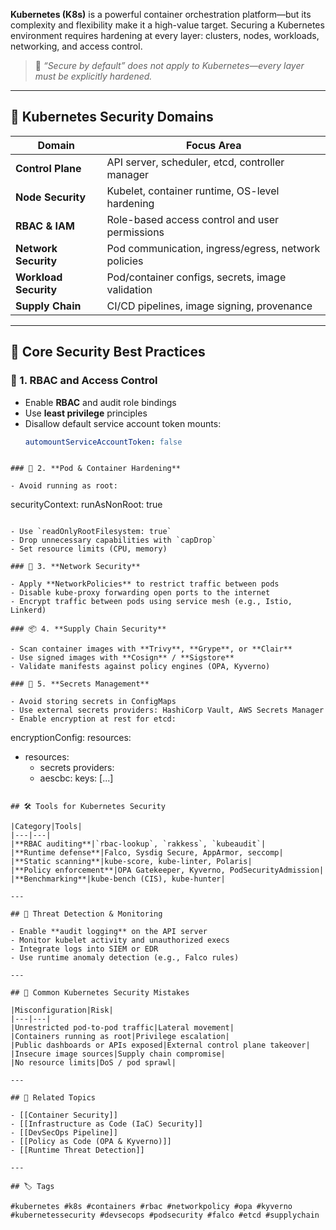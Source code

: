 **Kubernetes (K8s)** is a powerful container orchestration platform—but its complexity and flexibility make it a high-value target. Securing a Kubernetes environment requires hardening at every layer: clusters, nodes, workloads, networking, and access control.

> 🧠 *“Secure by default” does not apply to Kubernetes—every layer must be explicitly hardened.*

---

## 🧱 Kubernetes Security Domains

| Domain         | Focus Area                                           |
|----------------|------------------------------------------------------|
| **Control Plane** | API server, scheduler, etcd, controller manager    |
| **Node Security** | Kubelet, container runtime, OS-level hardening     |
| **RBAC & IAM**    | Role-based access control and user permissions     |
| **Network Security** | Pod communication, ingress/egress, network policies |
| **Workload Security** | Pod/container configs, secrets, image validation |
| **Supply Chain**   | CI/CD pipelines, image signing, provenance         |

---

## 🔐 Core Security Best Practices

### 🔑 1. **RBAC and Access Control**

- Enable **RBAC** and audit role bindings
- Use **least privilege** principles
- Disallow default service account token mounts:
  ```yaml
  automountServiceAccountToken: false
```

### 🔏 2. **Pod & Container Hardening**

- Avoid running as root:
```
securityContext:
  runAsNonRoot: true
```

- Use `readOnlyRootFilesystem: true`
- Drop unnecessary capabilities with `capDrop`
- Set resource limits (CPU, memory)

### 🔐 3. **Network Security**

- Apply **NetworkPolicies** to restrict traffic between pods
- Disable kube-proxy forwarding open ports to the internet
- Encrypt traffic between pods using service mesh (e.g., Istio, Linkerd)

### 📦 4. **Supply Chain Security**

- Scan container images with **Trivy**, **Grype**, or **Clair**
- Use signed images with **Cosign** / **Sigstore**
- Validate manifests against policy engines (OPA, Kyverno)

### 🧪 5. **Secrets Management**

- Avoid storing secrets in ConfigMaps
- Use external secrets providers: HashiCorp Vault, AWS Secrets Manager
- Enable encryption at rest for etcd:

```
encryptionConfig:
  resources:
  - resources:
    - secrets
    providers:
    - aescbc:
        keys: [...]
```

## 🛠 Tools for Kubernetes Security

|Category|Tools|
|---|---|
|**RBAC auditing**|`rbac-lookup`, `rakkess`, `kubeaudit`|
|**Runtime defense**|Falco, Sysdig Secure, AppArmor, seccomp|
|**Static scanning**|kube-score, kube-linter, Polaris|
|**Policy enforcement**|OPA Gatekeeper, Kyverno, PodSecurityAdmission|
|**Benchmarking**|kube-bench (CIS), kube-hunter|

---

## 🧪 Threat Detection & Monitoring

- Enable **audit logging** on the API server
- Monitor kubelet activity and unauthorized execs
- Integrate logs into SIEM or EDR
- Use runtime anomaly detection (e.g., Falco rules)

---

## 🚨 Common Kubernetes Security Mistakes

|Misconfiguration|Risk|
|---|---|
|Unrestricted pod-to-pod traffic|Lateral movement|
|Containers running as root|Privilege escalation|
|Public dashboards or APIs exposed|External control plane takeover|
|Insecure image sources|Supply chain compromise|
|No resource limits|DoS / pod sprawl|

---

## 🧩 Related Topics

- [[Container Security]]
- [[Infrastructure as Code (IaC) Security]]
- [[DevSecOps Pipeline]]
- [[Policy as Code (OPA & Kyverno)]]
- [[Runtime Threat Detection]]

---

## 🏷 Tags

#kubernetes #k8s #containers #rbac #networkpolicy #opa #kyverno #kubernetessecurity #devsecops #podsecurity #falco #etcd #supplychain